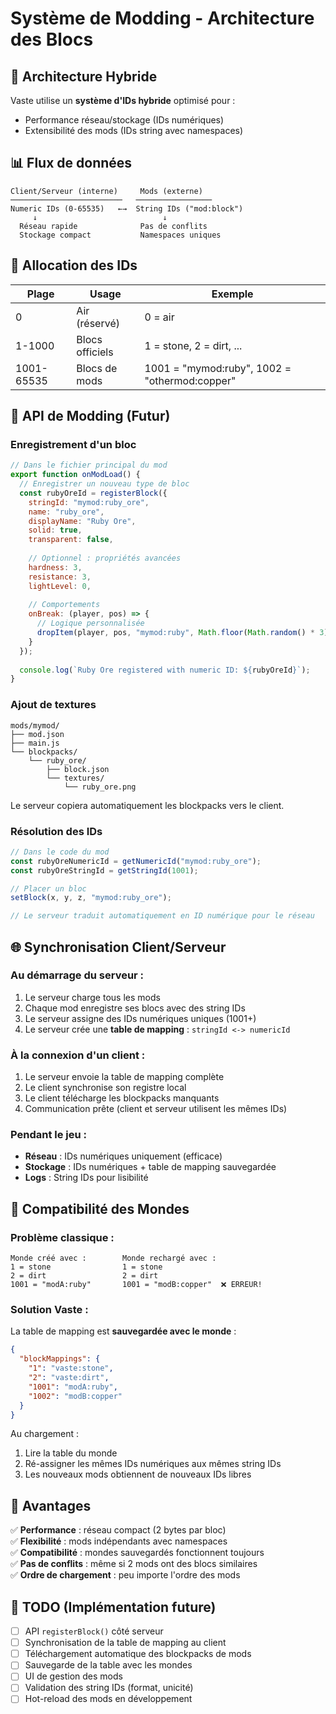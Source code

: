 # Système de Modding - Architecture des Blocs

## 🎯 Architecture Hybride

Vaste utilise un **système d'IDs hybride** optimisé pour :
- Performance réseau/stockage (IDs numériques)
- Extensibilité des mods (IDs string avec namespaces)

## 📊 Flux de données

```
Client/Serveur (interne)     Mods (externe)
─────────────────────────   ─────────────────
Numeric IDs (0-65535)   ←→  String IDs ("mod:block")
     ↓                            ↓
  Réseau rapide              Pas de conflits
  Stockage compact           Namespaces uniques
```

## 🔢 Allocation des IDs

| Plage | Usage | Exemple |
|-------|-------|---------|
| 0 | Air (réservé) | 0 = air |
| 1-1000 | Blocs officiels | 1 = stone, 2 = dirt, ... |
| 1001-65535 | Blocs de mods | 1001 = "mymod:ruby", 1002 = "othermod:copper" |

## 🔌 API de Modding (Futur)

### Enregistrement d'un bloc

```javascript
// Dans le fichier principal du mod
export function onModLoad() {
  // Enregistrer un nouveau type de bloc
  const rubyOreId = registerBlock({
    stringId: "mymod:ruby_ore",
    name: "ruby_ore",
    displayName: "Ruby Ore",
    solid: true,
    transparent: false,
    
    // Optionnel : propriétés avancées
    hardness: 3,
    resistance: 3,
    lightLevel: 0,
    
    // Comportements
    onBreak: (player, pos) => {
      // Logique personnalisée
      dropItem(player, pos, "mymod:ruby", Math.floor(Math.random() * 3) + 1);
    }
  });
  
  console.log(`Ruby Ore registered with numeric ID: ${rubyOreId}`);
}
```

### Ajout de textures

```
mods/mymod/
├── mod.json
├── main.js
└── blockpacks/
    └── ruby_ore/
        ├── block.json
        └── textures/
            └── ruby_ore.png
```

Le serveur copiera automatiquement les blockpacks vers le client.

### Résolution des IDs

```javascript
// Dans le code du mod
const rubyOreNumericId = getNumericId("mymod:ruby_ore");
const rubyOreStringId = getStringId(1001);

// Placer un bloc
setBlock(x, y, z, "mymod:ruby_ore");

// Le serveur traduit automatiquement en ID numérique pour le réseau
```

## 🌐 Synchronisation Client/Serveur

### Au démarrage du serveur :
1. Le serveur charge tous les mods
2. Chaque mod enregistre ses blocs avec des string IDs
3. Le serveur assigne des IDs numériques uniques (1001+)
4. Le serveur crée une **table de mapping** : `stringId <-> numericId`

### À la connexion d'un client :
1. Le serveur envoie la table de mapping complète
2. Le client synchronise son registre local
3. Le client télécharge les blockpacks manquants
4. Communication prête (client et serveur utilisent les mêmes IDs)

### Pendant le jeu :
- **Réseau** : IDs numériques uniquement (efficace)
- **Stockage** : IDs numériques + table de mapping sauvegardée
- **Logs** : String IDs pour lisibilité

## 🔄 Compatibilité des Mondes

### Problème classique :
```
Monde créé avec :        Monde rechargé avec :
1 = stone                1 = stone
2 = dirt                 2 = dirt
1001 = "modA:ruby"       1001 = "modB:copper"  ❌ ERREUR!
```

### Solution Vaste :
La table de mapping est **sauvegardée avec le monde** :

```json
{
  "blockMappings": {
    "1": "vaste:stone",
    "2": "vaste:dirt",
    "1001": "modA:ruby",
    "1002": "modB:copper"
  }
}
```

Au chargement :
1. Lire la table du monde
2. Ré-assigner les mêmes IDs numériques aux mêmes string IDs
3. Les nouveaux mods obtiennent de nouveaux IDs libres

## 🚀 Avantages

✅ **Performance** : réseau compact (2 bytes par bloc)  
✅ **Flexibilité** : mods indépendants avec namespaces  
✅ **Compatibilité** : mondes sauvegardés fonctionnent toujours  
✅ **Pas de conflits** : même si 2 mods ont des blocs similaires  
✅ **Ordre de chargement** : peu importe l'ordre des mods  

## 📝 TODO (Implémentation future)

- [ ] API `registerBlock()` côté serveur
- [ ] Synchronisation de la table de mapping au client
- [ ] Téléchargement automatique des blockpacks de mods
- [ ] Sauvegarde de la table avec les mondes
- [ ] UI de gestion des mods
- [ ] Validation des string IDs (format, unicité)
- [ ] Hot-reload des mods en développement
